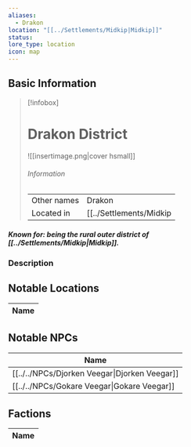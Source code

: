 ```yaml
---
aliases:
  - Drakon
location: "[[../Settlements/Midkip|Midkip]]"
status: 
lore_type: location
icon: map
---
```

## Basic Information
> [!infobox]
> # Drakon District
> ![[insertimage.png|cover hsmall]]
> ###### Information
> |   |  |
> | ---- | ---- |
> | Other names | Drakon|
> | Located in | [[../Settlements/Midkip|Midkip]]|
##### Known for: being the rural outer district of [[../Settlements/Midkip|Midkip]]. 
### Description
## Notable Locations
| Name |
| ---- |

## Notable NPCs
| Name                                       |
| ------------------------------------------ |
| [[../../NPCs/Djorken Veegar\|Djorken Veegar]] |
| [[../../NPCs/Gokare Veegar\|Gokare Veegar]]   |

## Factions
| Name |
| ---- |
